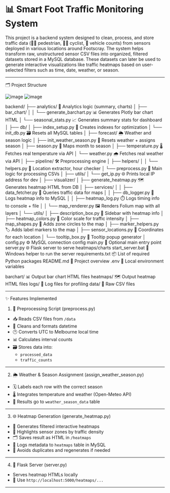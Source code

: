 # 📊 Smart Foot Traffic Monitoring System

This project is a backend system designed to clean, process, and store traffic data (🚶‍♂️ pedestrian, 🚴‍♀️ cyclist, 🚗 vehicle counts) from sensors deployed in various locations around Footscray. The system helps transform raw, unstructured sensor CSV files into organized, filtered datasets stored in a MySQL database. These datasets can later be used to generate interactive visualizations like traffic heatmaps based on user-selected filters such as time, date, weather, or season.

--------------------------------------------------

🗂️ Project Structure

![image](https://github.com/user-attachments/assets/cc342aa7-336f-461f-aab0-3a2ab3a24b8e)
![image](https://github.com/user-attachments/assets/78ab8065-774c-47b5-ac7e-cb35f0426fe1)

backend/
├── analytics/                        🧠 Analytics logic (summary, charts)
│   ├── bar_chart/
│   │   └── generate_barchart.py     📊 Generates Plotly bar chart HTML
│   └── seasonal_stats.py            📈 Generates summary stats for dashboard
│
├── db/
│   ├── index_setup.py               🧩 Creates indexes for optimization
│   └── init_db.py                   🗃️ Resets all MySQL tables
│
├── forecast/                        🌦️ Weather and season logic
│   ├── init_weather_season.py       🌱 Resets weather + assigns season
│   ├── season.py                    🍁 Maps month to season
│   ├── temperature.py               🌡️ Fetches real temperature via API
│   └── weather.py                   🌧️ Fetches real weather via API
│
├── pipeline/                        🛠️ Preprocessing engine
│   ├── helpers/
│   │   └── helpers.py               🧪 Location extractor, hour checker
│   └── preprocess.py                🧼 Main logic for processing CSVs
│
├── utils/
│   └── get_ip.py                    🌐 Prints local IP address for dev
│
├── visualizer/
│   ├── generate_heatmap.py          🗺️ Generates heatmap HTML from DB
│   ├── services/
│   │   ├── data_fetcher.py          🧲 Queries traffic data for maps
│   │   ├── db_logger.py             📝 Logs heatmap info to MySQL
│   │   ├── heatmap_log.py           ⏱️ Logs timing info to console + file
│   │   └── map_renderer.py          🖼️ Renders Folium map with all layers
│   └── utils/
│       ├── description_box.py       🧾 Sidebar with heatmap info
│       ├── heatmap_colors.py        🎨 Color scale for traffic intensity
│       ├── map_shapes.py            🔵 Adds zone circles to the map
│       ├── marker_helpers.py        🏷️ Adds label markers to the map
│       ├── sensor_locations.py      📍 Coordinates for each location
│       └── tooltip_box.py           💬 Tooltip popup generator
│
config.py                            ⚙️ MySQL connection config
main.py                              🚀 Optional main entry point
server.py                            🌐 Flask server to serve heatmaps/charts
start_server.bat                     🧮 Windows helper to run the server
requirements.txt                     📦 List of required Python packages
README.md                            📘 Project overview
.env                                 🔐 Local environment variables

barchart/                            📊 Output bar chart HTML files
heatmaps/                            🗺️ Output heatmap HTML files
logs/                                📁 Log files for profiling
data/                                🧾 Raw CSV files

--------------------------------------------------

✨ Features Implemented

1. 🧹 Preprocessing Script (preprocess.py)
- 📥 Reads CSV files from `/data`
- 🧼 Cleans and formats datetime
- 🕐 Converts UTC to Melbourne local time
- 📊 Calculates interval counts
- 🗃️ Stores data into:
  - `processed_data`
  - `traffic_counts`

--------------------------------------------------

2. 🌦️ Weather & Season Assignment (assign_weather_season.py)
- 🗓️ Labels each row with the correct season
- 🌡️ Integrates temperature and weather (Open-Meteo API)
- 💾 Results go to `weather_season_data` table

--------------------------------------------------

3. 🌐 Heatmap Generation (generate_heatmap.py)
- 🎯 Generates filtered interactive heatmaps
- 📍 Highlights sensor zones by traffic density
- 🗂️ Saves result as HTML in `/heatmaps`
- 🧠 Logs metadata to `heatmaps` table in MySQL
- 🔄 Avoids duplicates and regenerates if needed

--------------------------------------------------

4. 🚀 Flask Server (server.py)
- Serves heatmap HTMLs locally
- 📡 Use `http://localhost:5000/heatmaps/...`

--------------------------------------------------
